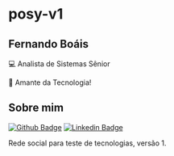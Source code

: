 # posy-v1

## Fernando Boáis

:computer: Analista de Sistemas Sênior

:blue_heart: Amante da Tecnologia! 

## Sobre mim

[![Github Badge](https://img.shields.io/badge/-Github-000?style=flat-square&logo=Github&logoColor=white&link=https://github.com/poseydonfba)](https://github.com/poseydonfba)
[![Linkedin Badge](https://img.shields.io/badge/-LinkedIn-blue?style=flat-square&logo=Linkedin&logoColor=white&link=https://www.linkedin.com/in/fernandoboais/)](https://www.linkedin.com/in/fernandoboais/)

Rede social para teste de tecnologias, versão 1.
